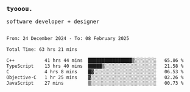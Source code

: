 <samp>
   <h3>tyooou.</h3>
   software developer + designer
   <br/><br/>
  <!--START_SECTION:waka-->

```txt
From: 24 December 2024 - To: 08 February 2025

Total Time: 63 hrs 21 mins

C++           41 hrs 44 mins  ████████████████▒░░░░░░░░   65.86 %
TypeScript    13 hrs 40 mins  █████▒░░░░░░░░░░░░░░░░░░░   21.58 %
C             4 hrs 8 mins    █▓░░░░░░░░░░░░░░░░░░░░░░░   06.53 %
Objective-C   1 hr 25 mins    ▓░░░░░░░░░░░░░░░░░░░░░░░░   02.26 %
JavaScript    27 mins         ▒░░░░░░░░░░░░░░░░░░░░░░░░   00.73 %
```

<!--END_SECTION:waka-->
</samp>

